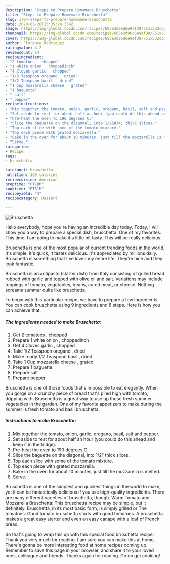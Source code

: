 ```yaml
---
description: "Steps to Prepare Homemade Bruschetta"
title: "Steps to Prepare Homemade Bruschetta"
slug: 1704-steps-to-prepare-homemade-bruschetta
date: 2020-06-28T15:35:24.334Z
image: https://img-global.cpcdn.com/recipes/683e3d96d6e9ef39/751x532cq70/bruschetta-recipe-main-photo.jpg
thumbnail: https://img-global.cpcdn.com/recipes/683e3d96d6e9ef39/751x532cq70/bruschetta-recipe-main-photo.jpg
cover: https://img-global.cpcdn.com/recipes/683e3d96d6e9ef39/751x532cq70/bruschetta-recipe-main-photo.jpg
author: Florence Rodriquez
ratingvalue: 4.2
reviewcount: 14
recipeingredient:
- "2 tomatoes   chopped"
- "1 white onion   choppedinch"
- "4 Cloves garlic   chopped"
- "1/2 Teaspoon oregano   dried"
- "1/2 Teaspoon basil   dried"
- "1 Cup mozzarella cheese   grated"
- "1 baguette"
- " salt"
- " pepper"
recipeinstructions:
- "Mix together the tomato, onion, garlic, oregano, basil, salt and pepper."
- "Set aside to rest for about half an hour (you could do this ahead and keep it in the fridge)."
- "Pre-heat the oven to 190 degrees C."
- "Slice the baguette on the diagonal, into 1/2&#34; thick slices."
- "Top each slice with some of the tomato mixture."
- "Top each piece with grated mozzarella."
- "Bake in the oven for about 10 minutes, just till the mozzarella is melted."
- "Serve."
categories:
- Recipe
tags:
- bruschetta

katakunci: bruschetta 
nutrition: 169 calories
recipecuisine: American
preptime: "PT18M"
cooktime: "PT51M"
recipeyield: "4"
recipecategory: Dessert

---
```



![Bruschetta](https://img-global.cpcdn.com/recipes/683e3d96d6e9ef39/751x532cq70/bruschetta-recipe-main-photo.jpg)

Hello everybody, hope you're having an incredible day today. Today, I will show you a way to prepare a special dish, bruschetta. One of my favorites. This time, I am going to make it a little bit tasty. This will be really delicious.

Bruschetta is one of the most popular of current trending foods in the world. It's simple, it's quick, it tastes delicious. It's appreciated by millions daily. Bruschetta is something that I've loved my entire life. They're nice and they look fantastic.

Bruschetta is an antipasto (starter dish) from Italy consisting of grilled bread rubbed with garlic and topped with olive oil and salt. Variations may include toppings of tomato, vegetables, beans, cured meat, or cheese. Nothing screams summer quite like bruschetta.


To begin with this particular recipe, we have to prepare a few ingredients. You can cook bruschetta using 9 ingredients and 8 steps. Here is how you can achieve that.

<!--inarticleads1-->

##### The ingredients needed to make Bruschetta:

1. Get 2 tomatoes ,  chopped
1. Prepare 1 white onion ,  choppedinch
1. Get 4 Cloves garlic ,  chopped
1. Take 1/2 Teaspoon oregano ,  dried
1. Make ready 1/2 Teaspoon basil ,  dried
1. Take 1 Cup mozzarella cheese ,  grated
1. Prepare 1 baguette
1. Prepare  salt
1. Prepare  pepper


Bruschetta is one of those foods that&#39;s impossible to eat elegantly. When you gorge on a crunchy piece of bread that&#39;s piled high with tomato, dripping with. Bruschetta is a great way to use up those fresh summer vegetables in the garden. One of my favorite appetizers to make during the summer is fresh tomato and basil bruschetta. 

<!--inarticleads2-->

##### Instructions to make Bruschetta:

1. Mix together the tomato, onion, garlic, oregano, basil, salt and pepper.
1. Set aside to rest for about half an hour (you could do this ahead and keep it in the fridge).
1. Pre-heat the oven to 190 degrees C.
1. Slice the baguette on the diagonal, into 1/2&#34; thick slices.
1. Top each slice with some of the tomato mixture.
1. Top each piece with grated mozzarella.
1. Bake in the oven for about 10 minutes, just till the mozzarella is melted.
1. Serve.


Bruschetta is one of the simplest and quickest things in the world to make, yet it can be fantastically delicious if you use high-quality ingredients. There are many different varieties of bruschetta, though. Warm Tomato and Mozzarella Bruschetta: This bruschetta recipe may be simple, but it definitely. Bruschetta, in its most basic form, is simply grilled or The tomatoes: Good tomato bruschetta starts with good tomatoes. A bruschetta makes a great easy starter and even an easy canape with a loaf of French bread. 

So that's going to wrap this up with this special food bruschetta recipe. Thank you very much for reading. I am sure you can make this at home. There's gonna be more interesting food at home recipes coming up. Remember to save this page in your browser, and share it to your loved ones, colleague and friends. Thanks again for reading. Go on get cooking!
